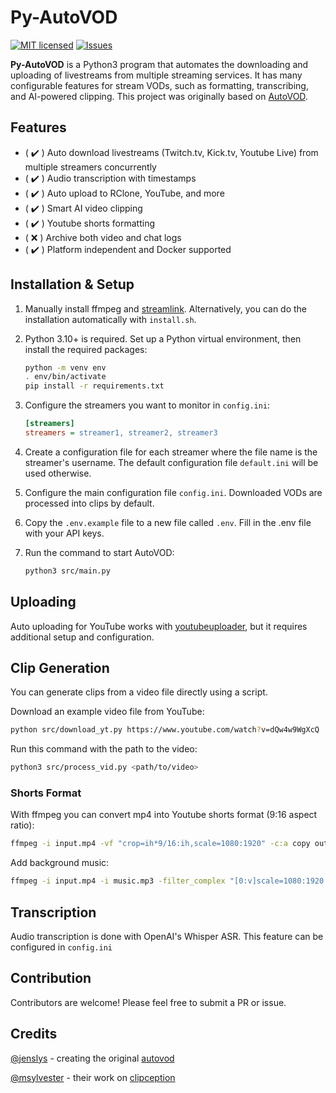 # Py-AutoVOD
[![MIT licensed](https://img.shields.io/badge/license-MIT-blue.svg)](./LICENSE)
[![Issues](https://img.shields.io/github/issues/0jc1/py-autovod.svg)](https://github.com/0jc1/py-autovod/issues)

<b>Py-AutoVOD</b> is a Python3 program that automates the downloading and uploading of livestreams from multiple streaming services. It has many configurable features for stream VODs, such as formatting, transcribing, and AI-powered clipping.
This project was originally based on [AutoVOD](https://github.com/jenslys/AutoVOD). 

## Features
- ( :heavy_check_mark: ) Auto download livestreams (Twitch.tv, Kick.tv, Youtube Live) from multiple streamers concurrently
- ( :heavy_check_mark: ) Audio transcription with timestamps 
- ( :heavy_check_mark: ) Auto upload to RClone, YouTube, and more
- ( :heavy_check_mark: ) Smart AI video clipping
- ( :heavy_check_mark: ) Youtube shorts formatting
- ( :x: ) Archive both video and chat logs
- ( :heavy_check_mark: ) Platform independent and Docker supported

## Installation & Setup

1. Manually install ffmpeg and [streamlink](https://github.com/streamlink/streamlink). Alternatively, you can do the installation automatically with `install.sh`.

2. Python 3.10+ is required. Set up a Python virtual environment, then install the required packages:
   ```bash
   python -m venv env
   . env/bin/activate
   pip install -r requirements.txt 
   ```
   
3. Configure the streamers you want to monitor in `config.ini`:
   ```ini
   [streamers]
   streamers = streamer1, streamer2, streamer3
   ```

4. Create a configuration file for each streamer where the file name is the streamer's username. The default configuration file `default.ini` will be used otherwise.

5. Configure the main configuration file `config.ini`. Downloaded VODs are processed into clips by default.

6. Copy the `.env.example` file to a new file called `.env`. Fill in the .env file with your API keys.

7. Run the command to start AutoVOD:
   ```bash
   python3 src/main.py
   ```

## Uploading 

Auto uploading for YouTube works with [youtubeuploader](https://github.com/porjo/youtubeuploader), but it requires additional setup and configuration. 

## Clip Generation

You can generate clips from a video file directly using a script. 

Download an example video file from YouTube:

   ```bash
   python src/download_yt.py https://www.youtube.com/watch?v=dQw4w9WgXcQ
   ``` 

   Run this command with the path to the video:
   ```bash
   python3 src/process_vid.py <path/to/video>
   ``` 

### Shorts Format
With ffmpeg you can convert mp4 into Youtube shorts format (9:16 aspect ratio):
```bash
ffmpeg -i input.mp4 -vf "crop=ih*9/16:ih,scale=1080:1920" -c:a copy output.mp4

```
Add background music:
```bash
ffmpeg -i input.mp4 -i music.mp3 -filter_complex "[0:v]scale=1080:1920:force_original_aspect_ratio=decrease,pad=1080:1920:(ow-iw)/2:(oh-ih)/2[v];[1:a]volume=0.3[a1];[0:a][a1]amix=inputs=2[a]" -map "[v]" -map "[a]" -shortest output.mp4
```

## Transcription

Audio transcription is done with OpenAI's Whisper ASR. This feature can be configured in `config.ini`

## Contribution

Contributors are welcome! Please feel free to submit a PR or issue.

## Credits

[@jenslys](https://github.com/jenslys) - creating the original [autovod](https://github.com/jenslys/AutoVOD)  

[@msylvester](https://github.com/msylvester) - their work on [clipception](https://github.com/msylvester/Clipception)
